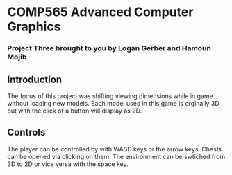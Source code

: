# COMP565 Advanced Computer Graphics
### Project Three brought to you by Logan Gerber and Hamoun Mojib

## Introduction
The focus of this project was shifting viewing dimensions while in game without loading new models. Each model used in this game is orginally 3D but with the click of a button will display as 2D. 

## Controls
The player can be controlled by with WASD keys or the arrow keys. Chests can be opened via clicking on them. The environment can be swtiched from 3D to 2D or vice versa with the space key. 
